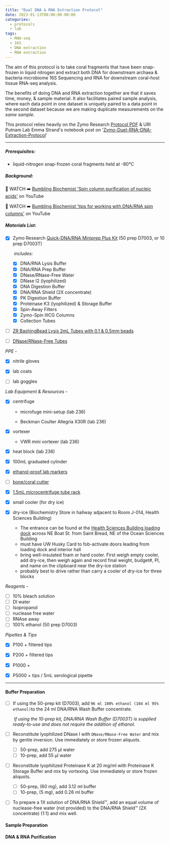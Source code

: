 ```yaml
---
title: "Dual DNA & RNA Extraction Protocol"
date: 2023-01-13T00:00:00-00:00
categories:
  - protocols
  - lab
tags:
  - RNA-seq
  - 16S
  - DNA extraction
  - RNA extraction
---
```


The aim of this protocol is to take coral fragments that have been snap-frozen in liquid nitrogen and extract both DNA for downstream archaea & bacteria microbiome 16S Sequencing and RNA for downstream coral-host tissue RNA-seq analysis. 

The benefits of doing DNA and RNA extraction together are that it saves time, money, & sample material. It also facilitates paired sample analysis, where each data point in one dataset is uniquely paired to a data point in the second dataset because we are making duplicate measurements on the *same sample*. 

This protocol relies heavily on the Zymo Research [Protocol PDF](https://files.zymoresearch.com/protocols/_d7003t_d7003_quick-dna-rna_miniprep_plus_kit.pdf) & URI Putnam Lab Emma Strand's notebook post on '[Zymo-Duet-RNA-DNA-Extraction-Protocol](https://emmastrand.github.io/EmmaStrand_Notebook/Zymo-Duet-RNA-DNA-Extraction-Protocol/)'

---

##### Prerequisites:

- liquid-nitrogen snap-frozen coral fragments held at -80°C

  

##### Background:

👀 WATCH ➡️ [Bumbling Biochemist 'Spin column purification of nucleic acids'](https://www.youtube.com/watch?v=Y_-xP60SYe0) on YouTube

👀 WATCH ➡️ [Bumbling Biochemist 'tips for working with DNA/RNA spin columns'](https://www.youtube.com/watch?v=MBnuae5aWg4) on YouTube



##### Materials List:

- [x] Zymo Research [Quick-DNA/RNA Miniprep Plus Kit](https://www.zymoresearch.com/products/quick-dna-rna-miniprep-plus-kit) (50 prep D7003, or 10 prep D7003T)

  ​       *includes:*

  - [x] DNA/RNA Lysis Buffer
  - [x] DNA/RNA Prep Buffer
  - [x] DNase/RNase-Free Water
  - [x] DNase I2 (lyophilized)
  - [x] DNA Digestion Buffer
  - [x] DNA/RNA Shield (2X concentrate)
  - [x] PK Digestion Buffer
  - [x] Proteinase K3 (lyophilized) & Storage Buffer
  - [x] Spin-Away Filters
  - [x] Zymo-Spin IIICG Columns
  - [x] Collection Tubes

- [ ] [ZR BashingBead  Lysis 2mL Tubes with 0.1 & 0.5mm beads](https://www.zymoresearch.com/collections/lysis-tubes/products/zr-bashingbead-lysis-tubes-0-1-0-5-mm)

- [ ] [DNase/RNase-Free Tubes](https://www.zymoresearch.com/products/dnase-rnase-free-tubes)

*PPE -*

- [x] nitrile gloves

- [x] lab coats

- [ ] lab goggles 


*Lab Equipment & Resources -*

- [x] centrifuge
  
  - microfuge mini-setup (lab 236)

  - Beckman Coulter Allegria X30R (lab 236)
- [x] vortexer 
  - VWR mini vortexer (lab 236)
- [x] heat block (lab 236)
- [x] 100mL graduated cylinder
- [x] [ethanol-proof lab markers](https://www.amazon.com/dp/B09L3Q99WL/ref=sspa_dk_hqp_detail_aax_0?psc=1&sp_csd=d2lkZ2V0TmFtZT1zcF9ocXBfc2hhcmVk&spLa=ZW5jcnlwdGVkUXVhbGlmaWVyPUEyWUpaVTc1M0pRMVImZW5jcnlwdGVkSWQ9QTAxMTgzODBJOFI3QlZFQ0pKQUsmZW5jcnlwdGVkQWRJZD1BMDc2MTE0M1ExRUdBSkEwOFBBRiZ3aWRnZXROYW1lPXNwX2hxcF9zaGFyZWQmYWN0aW9uPWNsaWNrUmVkaXJlY3QmZG9Ob3RMb2dDbGljaz10cnVl)
- [ ] [bone/coral cutter](https://www.amazon.com/Tamsco-Cutter-4-5-Inch-Heavy-Stainless/dp/B00HB4GEGM/ref=sr_1_1?keywords=bone%2Bcutters&qid=1677713257&sr=8-1&th=1)
- [x] [1.5mL microcentrifuge tube rack](https://www.southernlabware.com/80-well-micro-tube-racks-assorted-5-pacl.html?gclid=CjwKCAiAjPyfBhBMEiwAB2CCIkxZXHoOz72MNKvsWFcKscbsG8H5wIyMEw974wfKSvbU2W5a4Tk2IRoCBtEQAvD_BwE) 
- [x] small cooler (for dry ice)
- [x] dry-ice (Biochemistry Store in hallway adjacent to Room J-014, Health Sciences Building)

  - The entrance can be found at the [Health Sciences Building loading dock](https://goo.gl/maps/hYnYcm6EiTHGEE4SA) across NE Boat St. from Saint Bread, NE of the Ocean Sciences Building 
  - must have UW Husky Card to fob-activate doors leading from loading dock and interior hall
  - bring well-insulated foam or hard cooler. First weigh empty cooler, add dry-ice, then weigh again and record final weight, budget#, PI, and name on the clipboard near the dry-ice station
  - probably best to drive rather than carry a cooler of dry-ice for three blocks

*Reagents -* 

- [ ] 10% bleach solution
- [ ] DI water
- [ ] Isopropanol
- [ ] nuclease free water
- [ ] RNAse away
- [ ] 100% ethanol (50 prep D7003)

*Pipettes & Tips*

  - [x] P100 + filtered tips
  - [x] P200 + filtered tips
  - [x] P1000 + 
  - [x] P5000  + tips / 5mL serological pipette 


---

  


#### Buffer Preparation

- [ ] If using the 50-prep kit (D7003), add `96 ml 100% ethanol (104 ml 95% ethanol)`to the 24 ml DNA/RNA Wash Buffer concentrate. 

  ​		*If using the 10-prep kit, DNA/RNA Wash Buffer (D7003T) is supplied ready-to-use and does not require the addition of ethanol.*
- [ ] Reconstitute lyophilized DNase I with `DNase/RNase-Free Water` and mix by gentle inversion. Use immediately or store frozen aliquots. 

  - [ ] 50-prep, add 275 µl water 
  - [ ] 10-prep, add 55 µl water 

- [ ] Reconstitute lyophilized Proteinase K at 20 mg/ml with Proteinase K Storage Buffer and mix by vortexing. Use immediately or store frozen aliquots. 

  - [ ] 50-prep, (60 mg), add 3.12 ml buffer 
  - [ ] 10-prep, (5 mg), add 0.26 ml buffer 

- [ ] To prepare a 1X solution of DNA/RNA Shield™, add an equal volume of nuclease-free water (not provided) to the DNA/RNA Shield™ (2X concentrate) (1:1) and mix well.

#### Sample Preparation

#### DNA & RNA Purification

